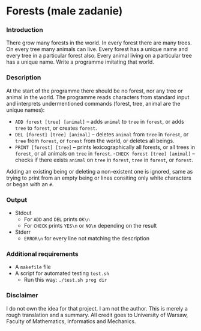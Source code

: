 # Forests (male zadanie)

### Introduction

There grow many forests in the world. In every forest there are many trees. On every tree many animals can live.
Every forest has a unique name and every tree in a particular forest also. Every animal living on a particular tree
has a unique name. Write a programme imitating that world.

### Description

At the start of the programme there should be no forest, nor any tree or animal in the world. The programme reads
characters from standard input and interprets undermentioned commands (forest, tree, animal are the unique names):

- `ADD forest [tree] [animal]`   – adds `animal` to `tree` in `forest`, or adds `tree` to `forest`, or creates `forest`.
- `DEL [forest] [tree] [animal]` – deletes `animal` from `tree` in `forest`, or `tree` from `forest`, or `forest`
								 from the world, or deletes all beings.
- `PRINT [forest] [tree]`		   – prints lexicographically all forests, or all trees in `forest`, 
								 or all animals on `tree` in `forest`.
-`CHECK forest [tree] [animal]` – checks if there exists `animal` on `tree` in `forest`, `tree` in `forest`, or `forest`.

Adding an existing being or deleting a non-existent one is ignored, same as trying to print from an empty being
or lines consiting only white characters or began with an `#`.

### Output

* Stdout
	* For `ADD` and `DEL` prints `OK\n`
	* For `CHECK` prints `YES\n` or `NO\n` depending on the result
* Stderr
	* `ERROR\n` for every line not matching the description
	
### Additional requirements

* A `makefile` file
* A script for automated testing `test.sh`
	* Run this way: `./test.sh prog dir` 

### Disclaimer

I do not own the idea for that project. I am not the author. This is merely a rough translation and a summary.
All credit goes to University of Warsaw, Faculty of Mathematics, Informatics and Mechanics.
